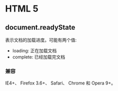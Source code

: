 # HTML 5

## document.readyState

表示文档的加载进度。可能有两个值:

- loading: 正在加载文档
- complete: 已经加载完文档

### 兼容

IE4+、 Firefox 3.6+、 Safari、 Chrome 和 Opera 9+。